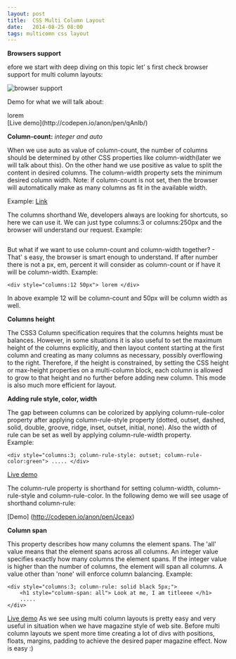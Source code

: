 ```yaml
---
layout: post
title:  CSS Multi Column Layout
date:   2014-08-25 08:00
tags: multicomn css layout
---
```


**Browsers support**

efore we start with deep diving on this topic let' s first check browser support for multi column layouts:

![browser support](https://haselt.atlassian.net/wiki/download/attachments/12877866/image2014-8-25%201%3A6%3A10.png?version=1&modificationDate=1408921663166&api=v2)

Demo for what we will talk about:

<div style="column-count:2">lorem </div>
[Live demo](http://codepen.io/anon/pen/qAnIb/)

**Column-count:** <i>integer and auto</i>

When we use auto as value of column-count, the number of columns should be determined by other CSS properties like column-width(later we will talk about this). On the other hand we use positive <number>
 as value to split the content in desired columns.
 The column-width property sets the minimum desired column width. Note: if column-count is not set, then the browser will automatically make as many columns as fit in the available width.

Example:
[Link](http://codepen.io/anon/pen/qHbzf)

The columns shorthand
We, developers always are looking for shortcuts, so here we can use it.  We can just type columns:3 or columns:250px and the browser will understand our request.
Example:

<div style="columns:2"></div>
<div style="columns:250px"></div>

But what if we want to use column-count and column-width together? - That' s easy, the browser is smart enough to understand. If after number there is not a px, em, percent it will consider as column-count or if have it will be column-width.
Example:

    <div style="columns:12 50px"> lorem </div>

In above example 12 will be column-count and 50px will be column width as well.

**Columns height**

The CSS3 Column specification requires that the columns heights must be balances.
However, in some situations it is also useful to set the maximum height of the columns explicitly,
and then layout content starting at the first column and creating as many columns as necessary,
possibly overflowing to the right. Therefore, if the height is constrained, by setting the CSS height
or max-height properties on a multi-column block, each column is allowed to grow to that height and no further
before adding new column. This mode is also much more efficient for layout.

**Adding rule style, color, width**

The gap between columns can be colorized by applying column-rule-color property after applying column-rule-style property (dotted, outset, dashed, solid, double, groove, ridge, inset, outset, initial, none). Also the width of rule can be set as well by applying column-rule-width property. <br />
Example:

    <div style="columns:3; column-rule-style: outset; column-rule-color:green"> ..... </div>

[Live demo](http://codepen.io/anon/pen/EqjGe)

The column-rule property is shorthand for setting column-width, column-rule-style and column-rule-color.
In the following demo we will see usage of shorthand column-rule:

[Demo] (http://codepen.io/anon/pen/Jceax)

**Column span**

This property describes how many columns the element spans. The 'all' value means that the element spans across all columns.
An integer value specifies exactly how many columns the element spans. If the integer value is higher than the number of columns, the element will span all columns.
A value other than 'none' will enforce column balancing.
Example:

    <div style="columns:3; column-rule: solid black 5px;">
        <h1 style="column-span: all"> Look at me, I am titleeee </h1>
        .....
    </div>

[Live demo]( http://codepen.io/anon/pen/FCsGB)
As we see using multi column layouts is pretty easy and very useful in situation when we have magazine style of web site. Before multi column layouts we spent more time creating a lot of divs with positions, floats, margins, padding to achieve the desired paper magazine effect. Now is easy :) 